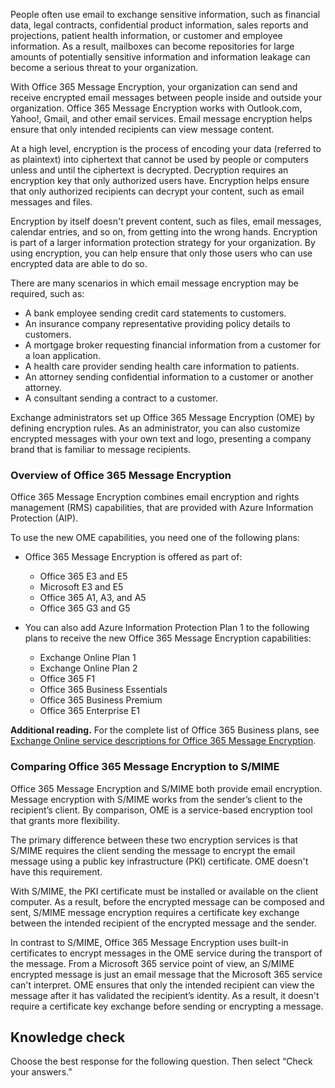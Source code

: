 People often use email to exchange sensitive information, such as financial data, legal contracts, confidential product information, sales reports and projections, patient health information, or customer and employee information. As a result, mailboxes can become repositories for large amounts of potentially sensitive information and information leakage can become a serious threat to your organization.

With Office 365 Message Encryption, your organization can send and receive encrypted email messages between people inside and outside your organization. Office 365 Message Encryption works with Outlook.com, Yahoo!, Gmail, and other email services. Email message encryption helps ensure that only intended recipients can view message content.

At a high level, encryption is the process of encoding your data (referred to as plaintext) into ciphertext that cannot be used by people or computers unless and until the ciphertext is decrypted. Decryption requires an encryption key that only authorized users have. Encryption helps ensure that only authorized recipients can decrypt your content, such as email messages and files.

Encryption by itself doesn't prevent content, such as files, email messages, calendar entries, and so on, from getting into the wrong hands. Encryption is part of a larger information protection strategy for your organization. By using encryption, you can help ensure that only those users who can use encrypted data are able to do so.

There are many scenarios in which email message encryption may be required, such as:

 -  A bank employee sending credit card statements to customers.
 -  An insurance company representative providing policy details to customers.
 -  A mortgage broker requesting financial information from a customer for a loan application.
 -  A health care provider sending health care information to patients.
 -  An attorney sending confidential information to a customer or another attorney.
 -  A consultant sending a contract to a customer.

Exchange administrators set up Office 365 Message Encryption (OME) by defining encryption rules. As an administrator, you can also customize encrypted messages with your own text and logo, presenting a company brand that is familiar to message recipients.

### Overview of Office 365 Message Encryption

Office 365 Message Encryption combines email encryption and rights management (RMS) capabilities, that are provided with Azure Information Protection (AIP).

To use the new OME capabilities, you need one of the following plans:

 -  Office 365 Message Encryption is offered as part of:
    
     -  Office 365 E3 and E5
     -  Microsoft E3 and E5
     -  Office 365 A1, A3, and A5
     -  Office 365 G3 and G5
 -  You can also add Azure Information Protection Plan 1 to the following plans to receive the new Office 365 Message Encryption capabilities:
    
     -  Exchange Online Plan 1
     -  Exchange Online Plan 2
     -  Office 365 F1
     -  Office 365 Business Essentials
     -  Office 365 Business Premium
     -  Office 365 Enterprise E1

**Additional reading.** For the complete list of Office 365 Business plans, see [Exchange Online service descriptions for Office 365 Message Encryption](https://technet.microsoft.com/library/exchange-online-service-description.aspx?azure-portal=true).

### Comparing Office 365 Message Encryption to S/MIME

Office 365 Message Encryption and S/MIME both provide email encryption. Message encryption with S/MIME works from the sender’s client to the recipient’s client. By comparison, OME is a service-based encryption tool that grants more flexibility.

The primary difference between these two encryption services is that S/MIME requires the client sending the message to encrypt the email message using a public key infrastructure (PKI) certificate. OME doesn't have this requirement.

With S/MIME, the PKI certificate must be installed or available on the client computer. As a result, before the encrypted message can be composed and sent, S/MIME message encryption requires a certificate key exchange between the intended recipient of the encrypted message and the sender.

In contrast to S/MIME, Office 365 Message Encryption uses built-in certificates to encrypt messages in the OME service during the transport of the message. From a Microsoft 365 service point of view, an S/MIME encrypted message is just an email message that the Microsoft 365 service can't interpret. OME ensures that only the intended recipient can view the message after it has validated the recipient’s identity. As a result, it doesn't require a certificate key exchange before sending or encrypting a message.

## Knowledge check

Choose the best response for the following question. Then select “Check your answers.”